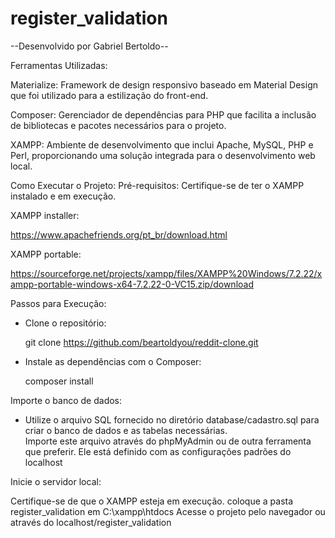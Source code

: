 # register_validation

--Desenvolvido por Gabriel Bertoldo--

Ferramentas Utilizadas:

Materialize: Framework de design responsivo baseado em Material Design que foi utilizado para a estilização do front-end.

Composer: Gerenciador de dependências para PHP que facilita a inclusão de bibliotecas e pacotes necessários para o projeto.

XAMPP: Ambiente de desenvolvimento que inclui Apache, MySQL, PHP e Perl, proporcionando uma solução integrada para o desenvolvimento web local.


Como Executar o Projeto:
Pré-requisitos:
Certifique-se de ter o XAMPP instalado e em execução.


XAMPP installer: 

https://www.apachefriends.org/pt_br/download.html

XAMPP portable: 

https://sourceforge.net/projects/xampp/files/XAMPP%20Windows/7.2.22/xampp-portable-windows-x64-7.2.22-0-VC15.zip/download 


Passos para Execução:
 - Clone o repositório:

   git clone https://github.com/beartoldyou/reddit-clone.git

- Instale as dependências com o Composer:

  composer install


Importe o banco de dados:

- Utilize o arquivo SQL fornecido no diretório database/cadastro.sql para criar o banco de dados e as tabelas necessárias.   
  Importe este arquivo através do phpMyAdmin ou de outra ferramenta que preferir. Ele está definido com as configurações padrões    do localhost

Inicie o servidor local:

  Certifique-se de que o XAMPP esteja em execução.
  coloque a pasta register_validation em C:\xampp\htdocs
  Acesse o projeto pelo navegador ou através do localhost/register_validation
